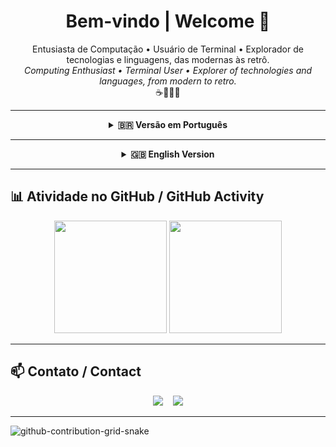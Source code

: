 <h1 align="center">Bem-vindo | Welcome 👋</h1>

<p align="center">
  Entusiasta de Computação • Usuário de Terminal • Explorador de tecnologias e linguagens, das modernas às retrô.
  <br>
  <em>Computing Enthusiast • Terminal User • Explorer of technologies and languages, from modern to retro.</em>
  <br>
  ☕🐍🦀🐳
</p>

---

<div align="center">

<details>
<summary><strong>🇧🇷 Versão em Português</strong></summary>
<br>

### 🚀 Sobre Mim

- 🎓 Foco em: **Git, Linux, C/C++, Java, Python, JavaScript, SQL e Docker**.
- 📚 Atualmente estudando: **Rust, Go, Flutter, e Angular**.
- 🖥️ Usuário de terminal (**Bash, Zsh, PowerShell, Cmd**) e automação com scripts.
- 📦 Crio e organizo conteúdos e manuais para cursos de programação.

---

### 🛠️ Tecnologias e Ferramentas

<details>
  <summary><b>Linguagens de Programação e Dados</b></summary>
  <p align="left">
    <a href="#"><img src="https://img.shields.io/badge/HTML-E34F26?style=for-the-badge&logo=html5&logoColor=white"/></a>
    <a href="#"><img src="https://img.shields.io/badge/CSS-239120?style=for-the-badge&logo=css3&logoColor=white"/></a>
    <a href="#"><img src="https://img.shields.io/badge/JavaScript-F7DF1E?style=for-the-badge&logo=javascript&logoColor=black"/></a>
    <a href="#"><img src="https://img.shields.io/badge/TypeScript-3178C6?style=for-the-badge&logo=typescript&logoColor=white"/></a>
    <a href="#"><img src="https://img.shields.io/badge/Python-3776AB?style=for-the-badge&logo=python&logoColor=white"/></a>
    <a href="#"><img src="https://img.shields.io/badge/Java-007396?style=for-the-badge&logo=java&logoColor=white"/></a>
    <a href="#"><img src="https://img.shields.io/badge/C-00599C?style=for-the-badge&logo=c&logoColor=white"/></a>
    <a href="#"><img src="https://img.shields.io/badge/C++-00599C?style=for-the-badge&logo=c%2B%2B&logoColor=white"/></a>
    <a href="#"><img src="https://img.shields.io/badge/Go-00ADD8?style=for-the-badge&logo=go&logoColor=white"/></a>
    <a href="#"><img src="https://img.shields.io/badge/Rust-000000?style=for-the-badge&logo=rust&logoColor=white"/></a>
    <a href="#"><img src="https://img.shields.io/badge/Dart-0175C2?style=for-the-badge&logo=dart&logoColor=white"/></a>
    <a href="#"><img src="https://img.shields.io/badge/Scratch-4D97FF?style=for-the-badge&logo=scratch&logoColor=white"/></a>
    <br>
    <a href="#"><img src="https://img.shields.io/badge/JSON-000000?style=for-the-badge&logo=json&logoColor=white"/></a>
    <a href="#"><img src="https://img.shields.io/badge/XML-767C52?style=for-the-badge&logo=xml&logoColor=white"/></a>
    <a href="#"><img src="https://img.shields.io/badge/YAML-CB171E?style=for-the-badge&logo=yaml&logoColor=white"/></a>
    <a href="#"><img src="https://img.shields.io/badge/Markdown-000000?style=for-the-badge&logo=markdown&logoColor=white"/></a>
  </p>
</details>

<details>
  <summary><b>Frameworks e Bibliotecas</b></summary>
  <p align="left">
    <a href="#"><img src="https://img.shields.io/badge/Node.js-6DA55F?style=for-the-badge&logo=node.js&logoColor=white"/></a>
    <a href="#"><img src="https://img.shields.io/badge/Angular-DD0031?style=for-the-badge&logo=angular&logoColor=white"/></a>
    <a href="#"><img src="https://img.shields.io/badge/React-20232A?style=for-the-badge&logo=react&logoColor=61DAFB"/></a>
    <a href="#"><img src="https://img.shields.io/badge/Flutter-02569B?style=for-the-badge&logo=flutter&logoColor=white"/></a>
    <a href="#"><img src="https://img.shields.io/badge/.NET-512BD4?style=for-the-badge&logo=dotnet&logoColor=white"/></a>
    <a href="#"><img src="https://img.shields.io/badge/Spring_Boot-6DB33F?style=for-the-badge&logo=springboot&logoColor=white"/></a>
    <a href="#"><img src="https://img.shields.io/badge/Django-092E20?style=for-the-badge&logo=django&logoColor=white"/></a>
    <a href="#"><img src="https://img.shields.io/badge/Flask-000000?style=for-the-badge&logo=flask&logoColor=white"/></a>
    <a href="#"><img src="https://img.shields.io/badge/FastAPI-009485?style=for-the-badge&logo=fastapi&logoColor=white"/></a>
    <a href="#"><img src="https://img.shields.io/badge/Express.js-404D59?style=for-the-badge&logo=express&logoColor=61DAFB"/></a>
    <a href="#"><img src="https://img.shields.io/badge/Bootstrap-7952B3?style=for-the-badge&logo=bootstrap&logoColor=white"/></a>
  </p>
</details>

<details>
  <summary><b>Data Science</b></summary>
  <p align="left">
    <a href="#"><img src="https://img.shields.io/badge/Anaconda-44A833?style=for-the-badge&logo=anaconda&logoColor=white"/></a>
    <a href="#"><img src="https://img.shields.io/badge/NumPy-4DABCF?style=for-the-badge&logo=numpy&logoColor=white"/></a>
    <a href="#"><img src="https://img.shields.io/badge/Pandas-150458?style=for-the-badge&logo=pandas&logoColor=white"/></a>
    <a href="#"><img src="https://img.shields.io/badge/Scikit--learn-F7931E?style=for-the-badge&logo=scikit-learn&logoColor=white"/></a>
    <a href="#"><img src="https://custom-icon-badges.demolab.com/badge/Matplotlib-71D291?style=for-the-badge&logo=matplotlib&logoColor=white"/></a>
    <a href="#"><img src="https://img.shields.io/badge/TensorFlow-FF8F00?style=for-the-badge&logo=tensorflow&logoColor=white"/></a>
    <a href="#"><img src="https://img.shields.io/badge/Keras-D00000?style=for-the-badge&logo=keras&logoColor=white"/></a>
    <a href="#"><img src="https://img.shields.io/badge/PyTorch-EE4C2C?style=for-the-badge&logo=pytorch&logoColor=white"/></a>
    <a href="#"><img src="https://img.shields.io/badge/CUDA-76B900?style=for-the-badge&logo=nvidia&logoColor=white"/></a>
  </p>
</details>

<details>
  <summary><b>Bancos de Dados</b></summary>
  <p align="left">
    <a href="#"><img src="https://img.shields.io/badge/SQL-336791?style=for-the-badge&logo=postgresql&logoColor=white"/></a>
    <a href="#"><img src="https://img.shields.io/badge/MySQL-4479A1?style=for-the-badge&logo=mysql&logoColor=white"/></a>
    <a href="#"><img src="https://img.shields.io/badge/PostgreSQL-316192?style=for-the-badge&logo=postgresql&logoColor=white"/></a>
    <a href="#"><img src="https://custom-icon-badges.demolab.com/badge/Microsoft_SQL_Server-CC2927?style=for-the-badge&logo=mssqlserver-white&logoColor=white"/></a>
    <a href="#"><img src="https://img.shields.io/badge/SQLite-07405E?style=for-the-badge&logo=sqlite&logoColor=white"/></a>
    <a href="#"><img src="https://img.shields.io/badge/MongoDB-4EA94B?style=for-the-badge&logo=mongodb&logoColor=white"/></a>
    <a href="#"><img src="https://custom-icon-badges.demolab.com/badge/Oracle-F80000?style=for-the-badge&logo=oracle&logoColor=white"/></a>
    <a href="#"><img src="https://img.shields.io/badge/Cassandra-1287B1?style=for-the-badge&logo=apache-cassandra&logoColor=white"/></a>
  </p>
</details>

<details>
  <summary><b>Cloud, CI/CD e DevOps</b></summary>
  <p align="left">
    <a href="#"><img src="https://img.shields.io/badge/Docker-2496ED?style=for-the-badge&logo=docker&logoColor=white"/></a>
    <a href="#"><img src="https://img.shields.io/badge/Kubernetes-326CE5?style=for-the-badge&logo=kubernetes&logoColor=white"/></a>
    <a href="#"><img src="https://custom-icon-badges.demolab.com/badge/AWS-FF9900?style=for-the-badge&logo=aws&logoColor=white"/></a>
    <a href="#"><img src="https://img.shields.io/badge/Google_Cloud-4285F4?style=for-the-badge&logo=google-cloud&logoColor=white"/></a>
    <a href="#"><img src="https://custom-icon-badges.demolab.com/badge/Microsoft_Azure-0089D6?style=for-the-badge&logo=msazure&logoColor=white"/></a>
    <a href="#"><img src="https://custom-icon-badges.demolab.com/badge/Oracle_Cloud-F80000?style=for-the-badge&logo=oracle&logoColor=white"/></a>
    <a href="#"><img src="https://img.shields.io/badge/Heroku-430098?style=for-the-badge&logo=heroku&logoColor=white"/></a>
    <a href="#"><img src="https://img.shields.io/badge/Netlify-00C7B7?style=for-the-badge&logo=netlify&logoColor=black"/></a>
    <a href="#"><img src="https://img.shields.io/badge/GitHub_Actions-2088FF?style=for-the-badge&logo=github-actions&logoColor=white"/></a>
    <a href="#"><img src="https://img.shields.io/badge/Jenkins-D24939?style=for-the-badge&logo=jenkins&logoColor=white"/></a>
  </p>
</details>

<details>
  <summary><b>Sistemas Operacionais e Terminais</b></summary>
  <p align="left">
    <a href="#"><img src="https://img.shields.io/badge/Linux-FCC624?style=for-the-badge&logo=linux&logoColor=black"/></a>
    <a href="#"><img src="https://img.shields.io/badge/Debian-A81D33?style=for-the-badge&logo=debian&logoColor=white"/></a>
    <a href="#"><img src="https://img.shields.io/badge/Ubuntu-E95420?style=for-the-badge&logo=ubuntu&logoColor=white"/></a>
    <a href="#"><img src="https://img.shields.io/badge/Arch_Linux-1793D1?style=for-the-badge&logo=arch-linux&logoColor=white"/></a>
    <a href="#"><img src="https://img.shields.io/badge/Manjaro-35BF5C?style=for-the-badge&logo=manjaro&logoColor=white"/></a>
    <a href="#"><img src="https://img.shields.io/badge/Pop!_OS-48B9C7?style=for-the-badge&logo=popos&logoColor=white"/></a>
    <a href="#"><img src="https://img.shields.io/badge/Alpine_Linux-0D597F?style=for-the-badge&logo=alpinelinux&logoColor=white"/></a>
    <a href="#"><img src="https://custom-icon-badges.demolab.com/badge/Windows-0078D6?style=for-the-badge&logo=windows11&logoColor=white"/></a>
    <a href="#"><img src="https://img.shields.io/badge/macOS-000000?style=for-the-badge&logo=apple&logoColor=white"/></a>
    <a href="#"><img src="https://img.shields.io/badge/Android-3DDC84?style=for-the-badge&logo=android&logoColor=white"/></a>
    <br>
    <a href="#"><img src="https://img.shields.io/badge/Bash-4EAA25?style=for-the-badge&logo=gnu-bash&logoColor=white"/></a>
    <a href="#"><img src="https://img.shields.io/badge/Zsh-89E051?style=for-the-badge&logo=terminal&logoColor=white"/></a>
    <a href="#"><img src="https://img.shields.io/badge/PowerShell-5391FE?style=for-the-badge&logo=powershell&logoColor=white"/></a>
    <a href="#"><img src="https://img.shields.io/badge/WSL2-0078D6?style=for-the-badge&logo=windows-terminal&logoColor=white"/></a>
  </p>
</details>

<details>
  <summary><b>Software e Ferramentas</b></summary>
  <p align="left">
    <b>IDEs e Editores:</b><br>
    <a href="#"><img src="https://img.shields.io/badge/Visual_Studio_Code-0078D4?style=for-the-badge&logo=visual%20studio%20code&logoColor=white"/></a>
    <a href="#"><img src="https://custom-icon-badges.demolab.com/badge/Visual_Studio-5C2D91?style=for-the-badge&logo=visual-studio&logoColor=white"/></a>
    <a href="#"><img src="https://img.shields.io/badge/IntelliJ_IDEA-000000?style=for-the-badge&logo=intellij-idea&logoColor=white"/></a>
    <a href="#"><img src="https://img.shields.io/badge/WebStorm-000000?style=for-the-badge&logo=webstorm&logoColor=white"/></a>
    <a href="#"><img src="https://img.shields.io/badge/PyCharm-000000?style=for-the-badge&logo=pycharm&logoColor=white&color=black&labelColor=green"/></a>
    <a href="#"><img src="https://img.shields.io/badge/CLion-000000?style=for-the-badge&logo=clion&logoColor=white"/></a>
    <a href="#"><img src="https://img.shields.io/badge/Neovim-57A143?style=for-the-badge&logo=neovim&logoColor=white"/></a>
    <a href="#"><img src="https://img.shields.io/badge/Vim-019733?style=for-the-badge&logo=vim&logoColor=white"/></a>
    <a href="#"><img src="https://img.shields.io/badge/Notepad++-90E59A?style=for-the-badge&logo=notepad%2B%2B&logoColor=black"/></a>
    <a href="#"><img src="https://img.shields.io/badge/Obsidian-483699?style=for-the-badge&logo=obsidian&logoColor=white"/></a>
    <br><br>
    <b>Design e Mídia:</b><br>
    <a href="#"><img src="https://img.shields.io/badge/Figma-F24E1E?style=for-the-badge&logo=figma&logoColor=white"/></a>
    <a href="#"><img src="https://img.shields.io/badge/Canva-00C4CC?style=for-the-badge&logo=Canva&logoColor=white"/></a>
    <a href="#"><img src="https://img.shields.io/badge/GIMP-5C5543?style=for-the-badge&logo=gimp&logoColor=white"/></a>
    <a href="#"><img src="https://img.shields.io/badge/Inkscape-000000?style=for-the-badge&logo=Inkscape&logoColor=white"/></a>
    <a href="#"><img src="https://img.shields.io/badge/Krita-203759?style=for-the-badge&logo=krita&logoColor=EEF37B"/></a>
    <a href="#"><img src="https://img.shields.io/badge/Audacity-0000CC?style=for-the-badge&logo=audacity&logoColor=white"/></a>
    <br><br>
    <b>Plataformas e Outros:</b><br>
    <a href="#"><img src="https://img.shields.io/badge/Jira-0052CC?style=for-the-badge&logo=jira&logoColor=white"/></a>
    <a href="#"><img src="https://img.shields.io/badge/Trello-0052CC?style=for-the-badge&logo=trello&logoColor=white"/></a>
    <a href="#"><img src="https://img.shields.io/badge/Notion-000000?style=for-the-badge&logo=notion&logoColor=white"/></a>
    <a href="#"><img src="https://img.shields.io/badge/LeetCode-000000?style=for-the-badge&logo=LeetCode&logoColor=d16c06"/></a>
    <a href="#"><img src="https://img.shields.io/badge/Spotify-1ED760?style=for-the-badge&logo=spotify&logoColor=white"/></a>
    <a href="#"><img src="https://img.shields.io/badge/Google_Chrome-4285F4?style=for-the-badge&logo=GoogleChrome&logoColor=white"/></a>
    <a href="#"><img src="https://img.shields.io/badge/Firefox-FF7139?style=for-the-badge&logo=Firefox&logoColor=white"/></a>
    <a href="#"><img src="https://img.shields.io/badge/Dropbox-0061FF?style=for-the-badge&logo=dropbox&logoColor=white"/></a>
    <a href="#"><img src="https://img.shields.io/badge/Google_Drive-4285F4?style=for-the-badge&logo=googledrive&logoColor=white"/></a>
    <a href="#"><img src="https://img.shields.io/badge/Google_Colab-F9AB00?style=for-the-badge&logo=googlecolab&logoColor=white"/></a>
  </p>
</details>

</details>

</div>

---

<div align="center">

<details>
<summary><strong>🇬🇧 English Version</strong></summary>
<br>

### 🚀 About Me

- 🎓 Focus on: **Git, Linux, C/C++, Java, Python, JavaScript, SQL, and Docker**.
- 📚 Currently learning: **Rust, Go, Flutter, and Angular**.
- 🖥️ Terminal user (**Bash, Zsh, PowerShell, Cmd**) with a passion for script automation.
- 📦 I create and curate content and manuals for programming courses.

---

### 🛠️ Technologies & Tools

<details>
  <summary><b>Languages & Data Formats</b></summary>
  <p align="left">
    <a href="#"><img src="https://img.shields.io/badge/HTML-E34F26?style=for-the-badge&logo=html5&logoColor=white"/></a>
    <a href="#"><img src="https://img.shields.io/badge/CSS-239120?style=for-the-badge&logo=css3&logoColor=white"/></a>
    <a href="#"><img src="https://img.shields.io/badge/JavaScript-F7DF1E?style=for-the-badge&logo=javascript&logoColor=black"/></a>
    <a href="#"><img src="https://img.shields.io/badge/TypeScript-3178C6?style=for-the-badge&logo=typescript&logoColor=white"/></a>
    <a href="#"><img src="https://img.shields.io/badge/Python-3776AB?style=for-the-badge&logo=python&logoColor=white"/></a>
    <a href="#"><img src="https://img.shields.io/badge/Java-007396?style=for-the-badge&logo=java&logoColor=white"/></a>
    <a href="#"><img src="https://img.shields.io/badge/C-00599C?style=for-the-badge&logo=c&logoColor=white"/></a>
    <a href="#"><img src="https://img.shields.io/badge/C++-00599C?style=for-the-badge&logo=c%2B%2B&logoColor=white"/></a>
    <a href="#"><img src="https://img.shields.io/badge/Go-00ADD8?style=for-the-badge&logo=go&logoColor=white"/></a>
    <a href="#"><img src="https://img.shields.io/badge/Rust-000000?style=for-the-badge&logo=rust&logoColor=white"/></a>
    <a href="#"><img src="https://img.shields.io/badge/Dart-0175C2?style=for-the-badge&logo=dart&logoColor=white"/></a>
    <a href="#"><img src="https://img.shields.io/badge/Scratch-4D97FF?style=for-the-badge&logo=scratch&logoColor=white"/></a>
    <br>
    <a href="#"><img src="https://img.shields.io/badge/JSON-000000?style=for-the-badge&logo=json&logoColor=white"/></a>
    <a href="#"><img src="https://img.shields.io/badge/XML-767C52?style=for-the-badge&logo=xml&logoColor=white"/></a>
    <a href="#"><img src="https://img.shields.io/badge/YAML-CB171E?style=for-the-badge&logo=yaml&logoColor=white"/></a>
    <a href="#"><img src="https://img.shields.io/badge/Markdown-000000?style=for-the-badge&logo=markdown&logoColor=white"/></a>
  </p>
</details>

<details>
  <summary><b>Frameworks & Libraries</b></summary>
  <p align="left">
    <a href="#"><img src="https://img.shields.io/badge/Node.js-6DA55F?style=for-the-badge&logo=node.js&logoColor=white"/></a>
    <a href="#"><img src="https://img.shields.io/badge/Angular-DD0031?style=for-the-badge&logo=angular&logoColor=white"/></a>
    <a href="#"><img src="https://img.shields.io/badge/React-20232A?style=for-the-badge&logo=react&logoColor=61DAFB"/></a>
    <a href="#"><img src="https://img.shields.io/badge/Flutter-02569B?style=for-the-badge&logo=flutter&logoColor=white"/></a>
    <a href="#"><img src="https://img.shields.io/badge/.NET-512BD4?style=for-the-badge&logo=dotnet&logoColor=white"/></a>
    <a href="#"><img src="https://img.shields.io/badge/Spring_Boot-6DB33F?style=for-the-badge&logo=springboot&logoColor=white"/></a>
    <a href="#"><img src="https://img.shields.io/badge/Django-092E20?style=for-the-badge&logo=django&logoColor=white"/></a>
    <a href="#"><img src="https://img.shields.io/badge/Flask-000000?style=for-the-badge&logo=flask&logoColor=white"/></a>
    <a href="#"><img src="https://img.shields.io/badge/FastAPI-009485?style=for-the-badge&logo=fastapi&logoColor=white"/></a>
    <a href="#"><img src="https://img.shields.io/badge/Express.js-404D59?style=for-the-badge&logo=express&logoColor=61DAFB"/></a>
    <a href="#"><img src="https://img.shields.io/badge/Bootstrap-7952B3?style=for-the-badge&logo=bootstrap&logoColor=white"/></a>
  </p>
</details>

<details>
  <summary><b>Data Science</b></summary>
  <p align="left">
    <a href="#"><img src="https://img.shields.io/badge/Anaconda-44A833?style=for-the-badge&logo=anaconda&logoColor=white"/></a>
    <a href="#"><img src="https://img.shields.io/badge/NumPy-4DABCF?style=for-the-badge&logo=numpy&logoColor=white"/></a>
    <a href="#"><img src="https://img.shields.io/badge/Pandas-150458?style=for-the-badge&logo=pandas&logoColor=white"/></a>
    <a href="#"><img src="https://img.shields.io/badge/Scikit--learn-F7931E?style=for-the-badge&logo=scikit-learn&logoColor=white"/></a>
    <a href="#"><img src="https://custom-icon-badges.demolab.com/badge/Matplotlib-71D291?style=for-the-badge&logo=matplotlib&logoColor=white"/></a>
    <a href="#"><img src="https://img.shields.io/badge/TensorFlow-FF8F00?style=for-the-badge&logo=tensorflow&logoColor=white"/></a>
    <a href="#"><img src="https://img.shields.io/badge/Keras-D00000?style=for-the-badge&logo=keras&logoColor=white"/></a>
    <a href="#"><img src="https://img.shields.io/badge/PyTorch-EE4C2C?style=for-the-badge&logo=pytorch&logoColor=white"/></a>
    <a href="#"><img src="https://img.shields.io/badge/CUDA-76B900?style=for-the-badge&logo=nvidia&logoColor=white"/></a>
  </p>
</details>

<details>
  <summary><b>Databases</b></summary>
  <p align="left">
    <a href="#"><img src="https://img.shields.io/badge/SQL-336791?style=for-the-badge&logo=postgresql&logoColor=white"/></a>
    <a href="#"><img src="https://img.shields.io/badge/MySQL-4479A1?style=for-the-badge&logo=mysql&logoColor=white"/></a>
    <a href="#"><img src="https://img.shields.io/badge/PostgreSQL-316192?style=for-the-badge&logo=postgresql&logoColor=white"/></a>
    <a href="#"><img src="https://custom-icon-badges.demolab.com/badge/Microsoft_SQL_Server-CC2927?style=for-the-badge&logo=mssqlserver-white&logoColor=white"/></a>
    <a href="#"><img src="https://img.shields.io/badge/SQLite-07405E?style=for-the-badge&logo=sqlite&logoColor=white"/></a>
    <a href="#"><img src="https://img.shields.io/badge/MongoDB-4EA94B?style=for-the-badge&logo=mongodb&logoColor=white"/></a>
    <a href="#"><img src="https://custom-icon-badges.demolab.com/badge/Oracle-F80000?style=for-the-badge&logo=oracle&logoColor=white"/></a>
    <a href="#"><img src="https://img.shields.io/badge/Cassandra-1287B1?style=for-the-badge&logo=apache-cassandra&logoColor=white"/></a>
  </p>
</details>

<details>
  <summary><b>Cloud, CI/CD & DevOps</b></summary>
  <p align="left">
    <a href="#"><img src="https://img.shields.io/badge/Docker-2496ED?style=for-the-badge&logo=docker&logoColor=white"/></a>
    <a href="#"><img src="https://img.shields.io/badge/Kubernetes-326CE5?style=for-the-badge&logo=kubernetes&logoColor=white"/></a>
    <a href="#"><img src="https://custom-icon-badges.demolab.com/badge/AWS-FF9900?style=for-the-badge&logo=aws&logoColor=white"/></a>
    <a href="#"><img src="https://img.shields.io/badge/Google_Cloud-4285F4?style=for-the-badge&logo=google-cloud&logoColor=white"/></a>
    <a href="#"><img src="https://custom-icon-badges.demolab.com/badge/Microsoft_Azure-0089D6?style=for-the-badge&logo=msazure&logoColor=white"/></a>
    <a href="#"><img src="https://custom-icon-badges.demolab.com/badge/Oracle_Cloud-F80000?style=for-the-badge&logo=oracle&logoColor=white"/></a>
    <a href="#"><img src="https://img.shields.io/badge/Heroku-430098?style=for-the-badge&logo=heroku&logoColor=white"/></a>
    <a href="#"><img src="https://img.shields.io/badge/Netlify-00C7B7?style=for-the-badge&logo=netlify&logoColor=black"/></a>
    <a href="#"><img src="https://img.shields.io/badge/GitHub_Actions-2088FF?style=for-the-badge&logo=github-actions&logoColor=white"/></a>
    <a href="#"><img src="https://img.shields.io/badge/Jenkins-D24939?style=for-the-badge&logo=jenkins&logoColor=white"/></a>
  </p>
</details>

<details>
  <summary><b>Operating Systems & Terminals</b></summary>
  <p align="left">
    <a href="#"><img src="https://img.shields.io/badge/Linux-FCC624?style=for-the-badge&logo=linux&logoColor=black"/></a>
    <a href="#"><img src="https://img.shields.io/badge/Debian-A81D33?style=for-the-badge&logo=debian&logoColor=white"/></a>
    <a href="#"><img src="https://img.shields.io/badge/Ubuntu-E95420?style=for-the-badge&logo=ubuntu&logoColor=white"/></a>
    <a href="#"><img src="https://img.shields.io/badge/Arch_Linux-1793D1?style=for-the-badge&logo=arch-linux&logoColor=white"/></a>
    <a href="#"><img src="https://img.shields.io/badge/Manjaro-35BF5C?style=for-the-badge&logo=manjaro&logoColor=white"/></a>
    <a href="#"><img src="https://img.shields.io/badge/Pop!_OS-48B9C7?style=for-the-badge&logo=popos&logoColor=white"/></a>
    <a href="#"><img src="https://img.shields.io/badge/Alpine_Linux-0D597F?style=for-the-badge&logo=alpinelinux&logoColor=white"/></a>
    <a href="#"><img src="https://custom-icon-badges.demolab.com/badge/Windows-0078D6?style=for-the-badge&logo=windows11&logoColor=white"/></a>
    <a href="#"><img src="https://img.shields.io/badge/macOS-000000?style=for-the-badge&logo=apple&logoColor=white"/></a>
    <a href="#"><img src="https://img.shields.io/badge/Android-3DDC84?style=for-the-badge&logo=android&logoColor=white"/></a>
    <br>
    <a href="#"><img src="https://img.shields.io/badge/Bash-4EAA25?style=for-the-badge&logo=gnu-bash&logoColor=white"/></a>
    <a href="#"><img src="https://img.shields.io/badge/Zsh-89E051?style=for-the-badge&logo=terminal&logoColor=white"/></a>
    <a href="#"><img src="https://img.shields.io/badge/PowerShell-5391FE?style=for-the-badge&logo=powershell&logoColor=white"/></a>
    <a href="#"><img src="https://img.shields.io/badge/WSL2-0078D6?style=for-the-badge&logo=windows-terminal&logoColor=white"/></a>
  </p>
</details>

<details>
  <summary><b>Software & Tools</b></summary>
  <p align="left">
    <b>IDEs & Editors:</b><br>
    <a href="#"><img src="https://img.shields.io/badge/Visual_Studio_Code-0078D4?style=for-the-badge&logo=visual%20studio%20code&logoColor=white"/></a>
    <a href="#"><img src="https://custom-icon-badges.demolab.com/badge/Visual_Studio-5C2D91?style=for-the-badge&logo=visual-studio&logoColor=white"/></a>
    <a href="#"><img src="https://img.shields.io/badge/IntelliJ_IDEA-000000?style=for-the-badge&logo=intellij-idea&logoColor=white"/></a>
    <a href="#"><img src="https://img.shields.io/badge/WebStorm-000000?style=for-the-badge&logo=webstorm&logoColor=white"/></a>
    <a href="#"><img src="https://img.shields.io/badge/PyCharm-000000?style=for-the-badge&logo=pycharm&logoColor=white&color=black&labelColor=green"/></a>
    <a href="#"><img src="https://img.shields.io/badge/CLion-000000?style=for-the-badge&logo=clion&logoColor=white"/></a>
    <a href="#"><img src="https://img.shields.io/badge/Neovim-57A143?style=for-the-badge&logo=neovim&logoColor=white"/></a>
    <a href="#"><img src="https://img.shields.io/badge/Vim-019733?style=for-the-badge&logo=vim&logoColor=white"/></a>
    <a href="#"><img src="https://img.shields.io/badge/Notepad++-90E59A?style=for-the-badge&logo=notepad%2B%2B&logoColor=black"/></a>
    <a href="#"><img src="https://img.shields.io/badge/Obsidian-483699?style=for-the-badge&logo=obsidian&logoColor=white"/></a>
    <br><br>
    <b>Design & Media:</b><br>
    <a href="#"><img src="https://img.shields.io/badge/Figma-F24E1E?style=for-the-badge&logo=figma&logoColor=white"/></a>
    <a href="#"><img src="https://img.shields.io/badge/Canva-00C4CC?style=for-the-badge&logo=Canva&logoColor=white"/></a>
    <a href="#"><img src="https://img.shields.io/badge/GIMP-5C5543?style=for-the-badge&logo=gimp&logoColor=white"/></a>
    <a href="#"><img src="https://img.shields.io/badge/Inkscape-000000?style=for-the-badge&logo=Inkscape&logoColor=white"/></a>
    <a href="#"><img src="https://img.shields.io/badge/Krita-203759?style=for-the-badge&logo=krita&logoColor=EEF37B"/></a>
    <a href="#"><img src="https://img.shields.io/badge/Audacity-0000CC?style=for-the-badge&logo=audacity&logoColor=white"/></a>
    <br><br>
    <b>Platforms & Others:</b><br>
    <a href="#"><img src="https://img.shields.io/badge/Jira-0052CC?style=for-the-badge&logo=jira&logoColor=white"/></a>
    <a href="#"><img src="https://img.shields.io/badge/Trello-0052CC?style=for-the-badge&logo=trello&logoColor=white"/></a>
    <a href="#"><img src="https://img.shields.io/badge/Notion-000000?style=for-the-badge&logo=notion&logoColor=white"/></a>
    <a href="#"><img src="https://img.shields.io/badge/LeetCode-000000?style=for-the-badge&logo=LeetCode&logoColor=d16c06"/></a>
    <a href="#"><img src="https://img.shields.io/badge/Spotify-1ED760?style=for-the-badge&logo=spotify&logoColor=white"/></a>
    <a href="#"><img src="https://img.shields.io/badge/Google_Chrome-4285F4?style=for-the-badge&logo=GoogleChrome&logoColor=white"/></a>
    <a href="#"><img src="https://img.shields.io/badge/Firefox-FF7139?style=for-the-badge&logo=Firefox&logoColor=white"/></a>
    <a href="#"><img src="https://img.shields.io/badge/Dropbox-0061FF?style=for-the-badge&logo=dropbox&logoColor=white"/></a>
    <a href="#"><img src="https://img.shields.io/badge/Google_Drive-4285F4?style=for-the-badge&logo=googledrive&logoColor=white"/></a>
    <a href="#"><img src="https://img.shields.io/badge/Google_Colab-F9AB00?style=for-the-badge&logo=googlecolab&logoColor=white"/></a>
  </p>
</details>

</details>

</div>

---

## 📊 Atividade no GitHub / GitHub Activity
<p align="center">
  <img src="https://github-readme-stats.vercel.app/api?username=ricardotecpro&show_icons=true&theme=github_dark&count_private=true" height="180em"/>
  <img src="https://github-readme-stats.vercel.app/api/top-langs/?username=ricardotecpro&layout=compact&theme=github_dark&langs_count=10" height="180em"/>
</p>

---

## 📫 Contato / Contact
<p align="center">
  <a href="https://linkedin.com/in/seu-usuario"><img src="https://img.shields.io/badge/-LinkedIn-0A66C2?style=for-the-badge&logo=linkedin&logoColor=white"/></a>
  &nbsp;&nbsp;
  <a href="mailto:seuemail@exemplo.com"><img src="https://img.shields.io/badge/-Email-D14836?style=for-the-badge&logo=gmail&logoColor=white"/></a>
</p>

---

![github-contribution-grid-snake](https://github.com/user-attachments/assets/2571dc5d-0d28-4ab8-a65d-237ee82640c7)
